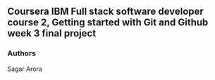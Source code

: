 ## Coursera IBM Full stack software developer course 2, Getting started with Git and Github week 3 final project

### Authors
Sagar Arora
